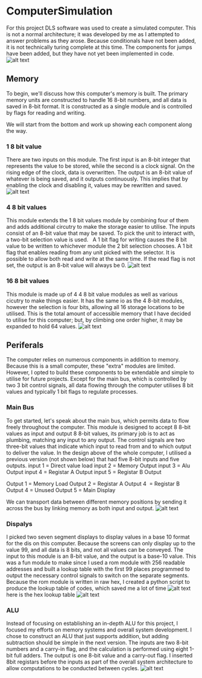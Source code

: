 # ComputerSimulation
For this project DLS software was used to create a simulated computer. This is not a normal architecture; it was developed by me as I attempted to answer problems as they arose. Because conditionals have not been added, it is not technically turing complete at this time. The components for jumps have been added, but they have not yet been implemented in code. 
![alt text](https://github.com/Dhubbs/ComputerSimulation/blob/main/Screen%20Shot%202022-02-09%20at%207.25.25%20PM.png)

## Memory 
To begin, we'll discuss how this computer's memory is built. The primary memory units are constructed to handle 16 8-bit numbers, and all data is saved in 8-bit format. It is constructed as a single module and is controlled by flags for reading and writing.

We will start from the bottom and work up showing each component along the way.
### 1 8 bit value
There are two inputs on this module. The first input is an 8-bit integer that represents the value to be stored, while the second is a clock signal. On the rising edge of the clock, data is overwritten. The output is an 8-bit value of whatever is being saved, and it outputs continuously. This implies that by enabling the clock and disabling it, values may be rewritten and saved.
![alt text](https://github.com/Dhubbs/ComputerSimulation/blob/main/Memory/Screen%20Shot%202022-02-09%20at%207.27.18%20PM.png)


### 4 8 bit values
This module extends the 1 8 bit values module by combining four of them and adds additional circutry to make the storage easier to utilise. The inputs consist of an 8-bit value that may be saved. To pick the unit to interact with, a two-bit selection value is used.   A 1 bit flag for writing causes the 8 bit value to be written to whichever module the 2 bit selection chooses. A 1 bit flag that enables reading from any unit picked with the selector. It is possible to allow both read and write at the same time. If the read flag is not set, the output is an 8-bit value will always be 0.
![alt text](https://github.com/Dhubbs/ComputerSimulation/blob/main/Memory/Screen%20Shot%202022-02-09%20at%207.27.10%20PM.png)


### 16 8 bit values
This module is made up of 4 4 8 bit value modules as well as various cicutry to make things easier. It has the same io as the 4 8-bit modules, however the selection is four bits, allowing all 16 storage locations to be utilised. This is the total amount of accessible memory that I have decided to utilise for this computer; but, by climbing one order higher, it may be expanded to hold 64 values.
![alt text](https://github.com/Dhubbs/ComputerSimulation/blob/main/Memory/Screen%20Shot%202022-02-09%20at%207.27.03%20PM.png)

## Periferals
The computer relies on numerous components in addition to memory. Because this is a small computer, these "extra" modules are limited. However, I opted to build these components to be extendable and simple to utilise for future projects. Except for the main bus, which is controlled by two 3 bit control signals, all data flowing through the computer utilises 8 bit values and typically 1 bit flags to regulate processes.

### Main Bus
To get started, let's speak about the main bus, which permits data to flow freely throughout the computer. This module is designed to accept 8 8-bit values as input and output 8 8-bit values, its primary job is to act as plumbing, matching any input to any output. The control signals are two three-bit values that indicate which input to read from and to which output to deliver the value. In the design above of the whole computer, I utilised a previous version (not shown below) that had five 8-bit inputs and five outputs.
input 1 = Direct value load
input 2 = Memory Output
input 3 = Alu Output
input 4 = Registar A Output
input 5 = Registar B Output

Output 1 = Memory Load
Output 2 = Registar A
Output 4  = Registar B
Output 4 = Unused
Output 5 = Main Display

We can transport data between different memory positions by sending it across the bus by linking memory as both input and output.
![alt text](https://github.com/Dhubbs/ComputerSimulation/blob/main/Periferals/Screen%20Shot%202022-02-09%20at%207.26.47%20PM.png)

### Dispalys
I picked two seven segment displays to display values in a base 10 format for the dis on this computer. Because the screens can only display up to the value 99, and all data is 8 bits, and not all values can be conveyed. The input to this module is an 8-bit value, and the output is a base-10 value. This was a fun module to make since I used a rom module with 256 readable addresses and built a lookup table with the first 99 places programmed to output the necessary control signals to switch on the separate segments. Because the rom module is written in raw hex, I created a python script to produce the lookup table of codes, which saved me a lot of time
![alt text](https://github.com/Dhubbs/ComputerSimulation/blob/main/Periferals/Screen%20Shot%202022-02-09%20at%207.28.13%20PM.png)
here is the hex lookup table
![alt text](https://github.com/Dhubbs/ComputerSimulation/blob/main/Periferals/Screen%20Shot%202022-02-09%20at%207.28.25%20PM.png)

### ALU
Instead of focusing on establishing an in-depth ALU for this project, I focused my efforts on memory systems and overall system development. I chose to construct an ALU that just supports addition, but adding subtraction should be simple in the next version. The inputs are two 8-bit numbers and a carry-in flag, and the calculation is performed using eight 1-bit full adders. The output is one 8-bit value and a carry-out flag. I inserted 8bit registars before the inputs as part of the overall system architecture to allow computations to be conducted between cycles.
![alt text](https://github.com/Dhubbs/ComputerSimulation/blob/main/Periferals/Screen%20Shot%202022-02-09%20at%207.29.28%20PM.png)
